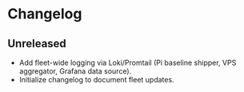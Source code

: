 # Changelog

## Unreleased

- Add fleet-wide logging via Loki/Promtail (Pi baseline shipper, VPS aggregator, Grafana data source).
- Initialize changelog to document fleet updates.
